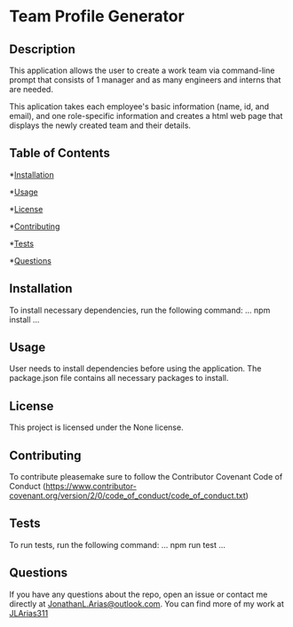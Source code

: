 
# Team Profile Generator


## Description

This application allows the user to create a work team via command-line prompt that consists of 1 manager and as many engineers and interns that are needed. 

This aplication takes each employee's basic information (name, id, and email), and one role-specific information and creates a html web page that displays the newly created team and their details.

## Table of Contents

*[Installation](#installation)

*[Usage](#usage)

*[License](#license)

*[Contributing](#contributing)

*[Tests](#tests)

*[Questions](#questions)

## Installation

To install necessary dependencies, run the following command:
...
npm install
...

## Usage

User needs to install dependencies before using the application. The package.json file contains all necessary packages to install.

## License

This project is licensed under the None license.

## Contributing

To contribute pleasemake sure to follow the Contributor Covenant Code of Conduct (https://www.contributor-covenant.org/version/2/0/code_of_conduct/code_of_conduct.txt)

## Tests

To run tests, run the following command:
...
npm run test
...

## Questions

If you have any questions about the repo, open an issue or contact me directly at JonathanL.Arias@outlook.com.
You can find more of my work at [JLArias311](https://github.com/JLArias311)